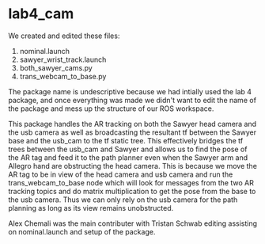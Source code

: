# lab4_cam

We created and edited these files:
  1. nominal.launch
  2. sawyer_wrist_track.launch
  3. both_sawyer_cams.py
  4. trans_webcam_to_base.py

The package name is undescriptive because we had intially used the lab 4 package, and once everything was made we didn't want to edit the name of the package and mess up the
structure of our ROS workspace.

This package handles the AR tracking on both the Sawyer head camera and the usb camera as well as broadcasting the resultant tf between the Sawyer base and the usb_cam to the
tf static tree. This effectively bridges the tf trees between the usb_cam and Sawyer and allows us to find the pose of the AR tag and feed it to the path planner even when the
Sawyer arm and Allegro hand are obstructing the head camera. This is because we move the AR tag to be in view of the head camera and usb camera and run the trans_webcam_to_base
node which will look for messages from the two AR tracking topics and do matrix multiplication to get the pose from the base to the usb camera. Thus we can only rely on the 
usb camera for the path planning as long as its view remains unobstructed.

Alex Chemali was the main contributer with Tristan Schwab editing assisting on nominal.launch and setup of the package.
